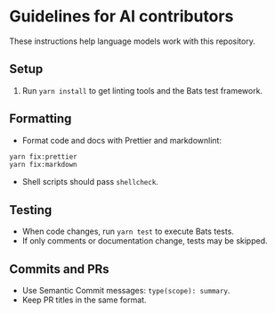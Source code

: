 # Guidelines for AI contributors

These instructions help language models work with this repository.

## Setup

1. Run `yarn install` to get linting tools and the Bats test framework.

## Formatting

- Format code and docs with Prettier and markdownlint:

```bash
yarn fix:prettier
yarn fix:markdown
```

- Shell scripts should pass `shellcheck`.

## Testing

- When code changes, run `yarn test` to execute Bats tests.
- If only comments or documentation change, tests may be skipped.

## Commits and PRs

- Use Semantic Commit messages: `type(scope): summary`.
- Keep PR titles in the same format.

<!-- vim: set ft=markdown spell spelllang=en_us cc=80 : -->
